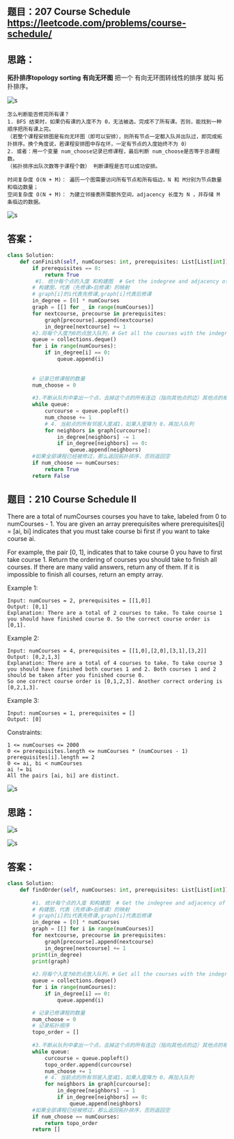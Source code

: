 ## 题目：207 Course Schedule https://leetcode.com/problems/course-schedule/

## 思路：
**拓扑排序topology sorting**  **有向无环图**  把一个 有向无环图转线性的排序 就叫 拓扑排序。

![s](https://github.com/SSRRBB/Leetcode/blob/main/Images/87.png)

```
怎么判断能否修完所有课？
1. BFS 结束时，如果仍有课的入度不为 0，无法被选，完成不了所有课。否则，能找到一种顺序把所有课上完。
（若整个课程安排图是有向无环图（即可以安排），则所有节点一定都入队并出队过，即完成拓扑排序。换个角度说，若课程安排图中存在环，一定有节点的入度始终不为 0）
2. 或者：用一个变量 num_choose记录已修课程，最后判断 num_choose是否等于总课程数。
（拓扑排序出队次数等于课程个数） 判断课程是否可以成功安排。
```
```
时间复杂度 O(N + M)： 遍历一个图需要访问所有节点和所有临边，N 和 M分别为节点数量和临边数量；
空间复杂度 O(N + M)： 为建立邻接表所需额外空间，adjacency 长度为 N ，并存储 M 条临边的数据。
```
![s](https://github.com/SSRRBB/Leetcode/blob/main/Images/351.png)

## 答案：
```python
class Solution:
    def canFinish(self, numCourses: int, prerequisites: List[List[int]]) -> bool:
        if prerequisites == 0:
            return True
         #1. 统计每个点的入度 和构建图  # Get the indegree and adjacency of every course.
        # 构建图，代表（先修课>后修课）的映射
        # graph[i]的i代表先修课,graph[i]代表后修课
        in_degree = [0] * numCourses
        graph = [[] for _ in range(numCourses)]
        for nextcourse, precourse in prerequisites:
            graph[precourse].append(nextcourse)
            in_degree[nextcourse] += 1
        #2.将每个入度为0的点放入队列，# Get all the courses with the indegree of 0.
        queue = collections.deque()
        for i in range(numCourses):
            if in_degree[i] == 0:
                queue.append(i)
            
        
        # 记录已修课程的数量
        num_choose = 0
            
        #3.不断从队列中拿出一个点，去掉这个点的所有连边（指向其他点的边）其他点的相应入度为 -1 # BFS TopSort.
        while queue:
            curcourse = queue.popleft()
            num_choose += 1
            # 4. 当前点的所有邻居入度减1，如果入度降为 0，再加入队列
            for neighbors in graph[curcourse]:
                in_degree[neighbors] -= 1
                if in_degree[neighbors] == 0:
                    queue.append(neighbors)
        #如果全部课程已经被修过，那么返回拓扑排序，否则返回空
        if num_choose == numCourses:
            return True
        return False
```

## 题目：210 Course Schedule II
There are a total of numCourses courses you have to take, labeled from 0 to numCourses - 1. You are given an array prerequisites where prerequisites[i] = [ai, bi] indicates that you must take course bi first if you want to take course ai.

For example, the pair [0, 1], indicates that to take course 0 you have to first take course 1.
Return the ordering of courses you should take to finish all courses. If there are many valid answers, return any of them. If it is impossible to finish all courses, return an empty array.


Example 1:
```
Input: numCourses = 2, prerequisites = [[1,0]]
Output: [0,1]
Explanation: There are a total of 2 courses to take. To take course 1 you should have finished course 0. So the correct course order is [0,1].
```
Example 2:
```
Input: numCourses = 4, prerequisites = [[1,0],[2,0],[3,1],[3,2]]
Output: [0,2,1,3]
Explanation: There are a total of 4 courses to take. To take course 3 you should have finished both courses 1 and 2. Both courses 1 and 2 should be taken after you finished course 0.
So one correct course order is [0,1,2,3]. Another correct ordering is [0,2,1,3].
```
Example 3:
```
Input: numCourses = 1, prerequisites = []
Output: [0]
```
Constraints:
```
1 <= numCourses <= 2000
0 <= prerequisites.length <= numCourses * (numCourses - 1)
prerequisites[i].length == 2
0 <= ai, bi < numCourses
ai != bi
All the pairs [ai, bi] are distinct.
```
![s](https://github.com/SSRRBB/Leetcode/blob/main/Images/84.png)
## 思路：
![s](https://github.com/SSRRBB/Leetcode/blob/main/Images/85.png)

![s](https://github.com/SSRRBB/Leetcode/blob/main/Images/86.png)

## 答案：
```python
class Solution:
    def findOrder(self, numCourses: int, prerequisites: List[List[int]]) -> List[int]:
      
        #1. 统计每个点的入度 和构建图  # Get the indegree and adjacency of every course.
        # 构建图，代表（先修课>后修课）的映射
        # graph[i]的i代表先修课,graph[i]代表后修课
        in_degree = [0] * numCourses
        graph = [[] for i in range(numCourses)]
        for nextcourse, precourse in prerequisites:
            graph[precourse].append(nextcourse)
            in_degree[nextcourse] += 1
        print(in_degree)
        print(graph)
        
        #2.将每个入度为0的点放入队列，# Get all the courses with the indegree of 0.
        queue = collections.deque()
        for i in range(numCourses):
            if in_degree[i] == 0:
                queue.append(i)

        # 记录已修课程的数量
        num_choose = 0
        # 记录拓扑顺序
        topo_order = []
        
        #3.不断从队列中拿出一个点，去掉这个点的所有连边（指向其他点的边）其他点的相应入度为 -1 # BFS TopSort.
        while queue:
            curcourse = queue.popleft()
            topo_order.append(curcourse)
            num_choose += 1
            # 4. 当前点的所有邻居入度减1，如果入度降为 0，再加入队列
            for neighbors in graph[curcourse]:
                in_degree[neighbors] -= 1
                if in_degree[neighbors] == 0:
                    queue.append(neighbors)
        #如果全部课程已经被修过，那么返回拓扑排序，否则返回空
        if num_choose == numCourses:
            return topo_order
        return []
```
